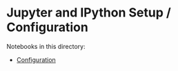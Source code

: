 # Jupyter and IPython Setup / Configuration

Notebooks in this directory:

* [Configuration](https://nbviewer.jupyter.org/github/jhermann/jupyter-by-example/blob/master/setup/configuration.ipynb)

